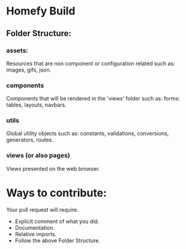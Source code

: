 # Homefy Build

## Folder Structure:
### assets:
Resources that are non component or configuration related such as: images, gifs, json.

### components
Components that will be rendered in the 'views' folder such as: forms: tables, layouts, navbars.

### utils
Global utility objects such as: constants, validations, conversions, generators, routes.

### views (or also pages)
Views presented on the web browser.

# Ways to contribute:
Your pull request will require.
- Explicit comment of what you did.
- Documentation.
- Relative imports.
- Follow the above Folder Structure.

